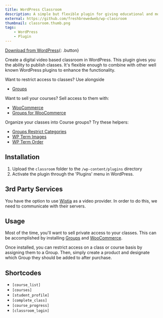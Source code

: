 ```yaml
---
title: WordPress Classroom
description: A simple but flexible plugin for giving educational and monetizable functionality to your WordPress installation.
external: https://github.com/freshbrewedweb/wp-classroom
thumbnail: classroom.thumb.png
tags:
    - WordPress
    - Plugin
---
```


[Download from WordPress](https://wordpress.org/plugins/classroom/){: .button}

Create a digital video based classroom in WordPress. This plugin gives you the ability to publish classes. It's flexible enough to combine with other well known WordPress plugins to enhance the functionality.

Want to restrict access to classes? Use alongside
- [Groups](https://en-ca.wordpress.org/plugins/groups/)

Want to sell your courses? Sell access to them with:
- [WooCommerce](https://en-ca.wordpress.org/plugins/woocommerce/)
- [Groups for WooCommerce](https://woocommerce.com/products/groups-woocommerce/)

Organize your classes into Course groups? Try these helpers:
- [Groups Restrict Categories](https://www.itthinx.com/plugins/groups-restrict-categories/)
- [WP Term Images](https://wordpress.org/plugins/wp-term-images/)
- [WP Term Order](https://wordpress.org/plugins/wp-term-order/)


## Installation

1. Upload the `classroom` folder to the `/wp-content/plugins` directory
2. Activate the plugin through the 'Plugins' menu in WordPress.

## 3rd Party Services

You have the option to use [Wistia](https://wistia.com) as a video provider. In order to do this, we need to communicate with their servers.

## Usage

Most of the time, you'll want to sell private access to your classes. This can be accomplished by installing [Groups](https://en-ca.wordpress.org/plugins/groups/) and [WooCommerce](https://en-ca.wordpress.org/plugins/woocommerce/).

Once installed, you can restrict access on a class or course basis by assigning them to a Group. Then, simply create a product and designate which Group they should be added to after purchase.

## Shortcodes
- `[course_list]`
- `[courses]`
- `[student_profile]`
- `[complete_class]`
- `[course_progress]`
- `[classroom_login]`

